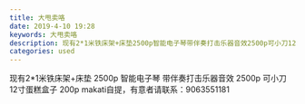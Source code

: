 ```yaml
---
title: 大甩卖咯
date: 2019-4-10 19:28
keywords: 大甩卖咯
description: 现有2*1米铁床架+床垫2500p智能电子琴带伴奏打击乐器音效2500p可小刀12寸蛋糕盒子200pmakati自提，有意者请联系：9063551181
categories: used
---
```

<td class="t_f" id="postmessage_3454214">

现有2*1米铁床架+床垫 2500p 智能电子琴 带伴奏打击乐器音效 2500p 可小刀 12寸蛋糕盒子 200p makati自提，有意者请联系：9063551181<br/>
</td>
